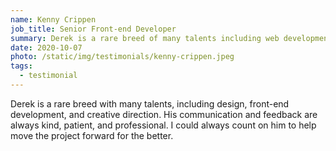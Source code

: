 ```yaml
---
name: Kenny Crippen
job_title: Senior Front-end Developer
summary: Derek is a rare breed of many talents including web development, design, and creative direction.
date: 2020-10-07
photo: /static/img/testimonials/kenny-crippen.jpeg
tags:
  - testimonial
---
```


Derek is a rare breed with many talents, including design, front-end development, and creative direction. His communication and feedback are always kind, patient, and professional. I could always count on him to help move the project forward for the better.

<!-- He is also excellent with clients and consistently able to produce solutions that exceed their expectations.

I've worked with Derek on multiple occasions. In one role, he was my direct supervisor. If I had the opportunity, I would jump at the chance to work with Derek again. -->

